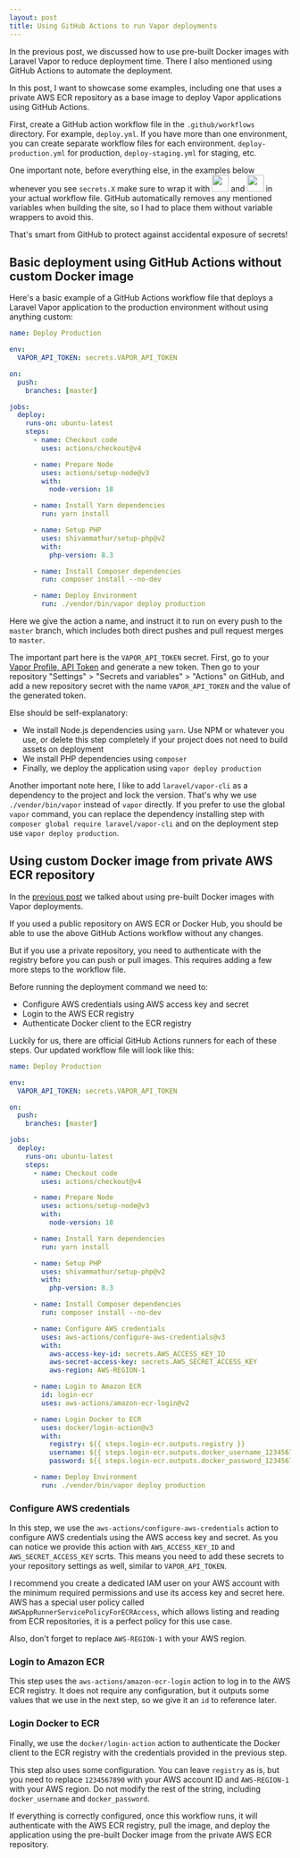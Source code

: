 ```yaml
---
layout: post
title: Using GitHub Actions to run Vapor deployments
---
```


In the previous post, we discussed how to use pre-built Docker images with Laravel Vapor to reduce deployment time.
There I also mentioned using GitHub Actions to automate the deployment.

In this post, I want to showcase some examples, including one that uses a private AWS ECR repository as a base image to deploy Vapor applications using GitHub Actions.

<!--more-->

First, create a GitHub action workflow file in the `.github/workflows` directory.
For example, `deploy.yml`. If you have more than one environment, you can create separate workflow files for each environment.
`deploy-production.yml` for production, `deploy-staging.yml` for staging, etc.

One important note, before everything else, in the examples below whenever you see `secrets.X` make sure to wrap it with <img src="https://i.imgur.com/4vdxMuO.png" width="30" style="display:inline;margin:0"/> and <img src="https://i.imgur.com/oZXvoRU.png" width="30" style="display:inline;margin:0"/> in your actual workflow file.
GitHub automatically removes any mentioned variables when building the site, so I had to place them without variable wrappers to avoid this.

That's smart from GitHub to protect against accidental exposure of secrets!

## Basic deployment using GitHub Actions without custom Docker image

Here's a basic example of a GitHub Actions workflow file that deploys a Laravel Vapor application to the production environment without using anything custom:

```yaml
name: Deploy Production

env:
  VAPOR_API_TOKEN: secrets.VAPOR_API_TOKEN

on:
  push:
    branches: [master]

jobs:
  deploy:
    runs-on: ubuntu-latest
    steps:
      - name: Checkout code
        uses: actions/checkout@v4

      - name: Prepare Node
        uses: actions/setup-node@v3
        with:
          node-version: 18

      - name: Install Yarn dependencies
        run: yarn install

      - name: Setup PHP
        uses: shivammathur/setup-php@v2
        with:
          php-version: 8.3

      - name: Install Composer dependencies
        run: composer install --no-dev

      - name: Deploy Environment
        run: ./vendor/bin/vapor deploy production
```

Here we give the action a name, and instruct it to run on every push to the `master` branch, which includes both direct pushes and pull request merges to `master`.

The important part here is the `VAPOR_API_TOKEN` secret.
First, go to your [Vapor Profile, API Token](https://vapor.laravel.com/app/account/api-tokens) and generate a new token.
Then go to your repository "Settings" > "Secrets and variables" > "Actions" on GitHub, and add a new repository secret with the name `VAPOR_API_TOKEN` and the value of the generated token.

Else should be self-explanatory:

- We install Node.js dependencies using `yarn`. Use NPM or whatever you use, or delete this step completely if your project does not need to build assets on deployment
- We install PHP dependencies using `composer`
- Finally, we deploy the application using `vapor deploy production`

Another important note here, I like to add `laravel/vapor-cli` as a dependency to the project and lock the version. That's why we use `./vendor/bin/vapor` instead of `vapor` directly.
If you prefer to use the global `vapor` command, you can replace the dependency installing step with `composer global require laravel/vapor-cli` and on the deployment step use `vapor deploy production`.

## Using custom Docker image from private AWS ECR repository

In the [previous post](https://orkhan.dev/2024/02/06/using-pre-built-docker-images-with-laravel-vapor-to-reduce-deployment-time/) we talked about using pre-built Docker images with Vapor deployments.

If you used a public repository on AWS ECR or Docker Hub, you should be able to use the above GitHub Actions workflow without any changes.

But if you use a private repository, you need to authenticate with the registry before you can push or pull images. This requires adding a few more steps to the workflow file.

Before running the deployment command we need to:

- Configure AWS credentials using AWS access key and secret
- Login to the AWS ECR registry
- Authenticate Docker client to the ECR registry

Luckily for us, there are official GitHub Actions runners for each of these steps. Our updated workflow file will look like this:

```yaml
name: Deploy Production

env:
  VAPOR_API_TOKEN: secrets.VAPOR_API_TOKEN

on:
  push:
    branches: [master]

jobs:
  deploy:
    runs-on: ubuntu-latest
    steps:
      - name: Checkout code
        uses: actions/checkout@v4

      - name: Prepare Node
        uses: actions/setup-node@v3
        with:
          node-version: 18

      - name: Install Yarn dependencies
        run: yarn install

      - name: Setup PHP
        uses: shivammathur/setup-php@v2
        with:
          php-version: 8.3

      - name: Install Composer dependencies
        run: composer install --no-dev

      - name: Configure AWS credentials
        uses: aws-actions/configure-aws-credentials@v3
        with:
          aws-access-key-id: secrets.AWS_ACCESS_KEY_ID
          aws-secret-access-key: secrets.AWS_SECRET_ACCESS_KEY
          aws-region: AWS-REGION-1

      - name: Login to Amazon ECR
        id: login-ecr
        uses: aws-actions/amazon-ecr-login@v2

      - name: Login Docker to ECR
        uses: docker/login-action@v3
        with:
          registry: ${{ steps.login-ecr.outputs.registry }}
          username: ${{ steps.login-ecr.outputs.docker_username_1234567890_dkr_ecr_AWS-REGION-1_amazonaws_com }}
          password: ${{ steps.login-ecr.outputs.docker_password_1234567890_dkr_ecr_AWS-REGION-1_amazonaws_com }}

      - name: Deploy Environment
        run: ./vendor/bin/vapor deploy production
```

### Configure AWS credentials

In this step, we use the `aws-actions/configure-aws-credentials` action to configure AWS credentials using the AWS access key and secret.
As you can notice we provide this action with `AWS_ACCESS_KEY_ID` and `AWS_SECRET_ACCESS_KEY` scrts. This means you need to add these secrets to your repository settings as well, similar to `VAPOR_API_TOKEN`.

I recommend you create a dedicated IAM user on your AWS account with the minimum required permissions and use its access key and secret here.
AWS has a special user policy called `AWSAppRunnerServicePolicyForECRAccess`, which allows listing and reading from ECR repositories, it is a perfect policy for this use case.

Also, don't forget to replace `AWS-REGION-1` with your AWS region.

### Login to Amazon ECR

This step uses the `aws-actions/amazon-ecr-login` action to log in to the AWS ECR registry.
It does not require any configuration, but it outputs some values that we use in the next step, so we give it an `id` to reference later.

### Login Docker to ECR

Finally, we use the `docker/login-action` action to authenticate the Docker client to the ECR registry with the credentials provided in the previous step.

This step also uses some configuration.
You can leave `registry` as is, but you need to replace `1234567890` with your AWS account ID and `AWS-REGION-1` with your AWS region.
Do not modify the rest of the string, including `docker_username` and `docker_password`.

If everything is correctly configured, once this workflow runs, it will authenticate with the AWS ECR registry, pull the image, and deploy the application using the pre-built Docker image from the private AWS ECR repository.
